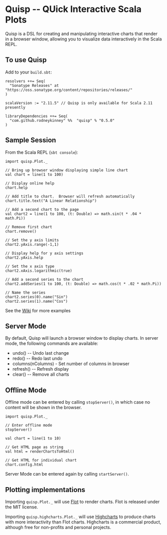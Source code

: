 # Quisp -- QUick Interactive Scala Plots

Quisp is a DSL for creating and manipulating interactive charts that render in a browser window,
allowing you to visualize data interactively in the Scala REPL.

## To use Quisp

Add to your `build.sbt`:

    resolvers ++= Seq(
      "Sonatype Releases" at "https://oss.sonatype.org/content/repositories/releases/"
    )
    
    scalaVersion := "2.11.5" // Quisp is only available for Scala 2.11 presently

    libraryDependencies ++= Seq(
	  "com.github.rodneykinney" %%  "quisp" % "0.5.0"
    )
    
## Sample Session

From the Scala REPL (`sbt console`):

    import quisp.Plot._

    // Bring up browser window displaying simple line chart
    val chart = line(1 to 100)

    // Display online help
    chart.help

    // Add title to chart.  Browser will refresh automatically
    chart.title.text("A Linear Relationship")

    // Add a second chart to the page
    val chart2 = line(1 to 100, (t: Double) => math.sin(t * .04 * math.Pi))

    // Remove first chart
    chart.remove()

    // Set the y axis limits
    chart2.yAxis.range(-1,1)

    // Display help for y axis settings
    chart2.yAxis.help

    // Set the x axis type
    chart2.xAxis.logarithmic(true)

    // Add a second series to the chart
    chart2.addSeries(1 to 100, (t: Double) => math.cos(t * .02 * math.Pi))

    // Name the series
    chart2.series(0).name("Sin")
    chart2.series(1).name("Cos")


See the [Wiki](https://github.com/rodneykinney/quisp/wiki) for more examples

## Server Mode

By default, Quisp will launch a browser window to display charts.  In server mode, the following
commands are available:

 - undo() -- Undo last change
 - redo() -- Redo last undo
 - columns(nColumns) - Set number of columns in browser
 - refresh() -- Refresh display
 - clear() -- Remove all charts

## Offline Mode

Offline mode can be entered by calling `stopServer()`, in which case no content will be shown in
the browser.

    import quisp.Plot._

    // Enter offline mode
    stopServer()

    val chart = line(1 to 10)

    // Get HTML page as string
    val html = renderChartsToHtml()

    // Get HTML for individual chart
    chart.config.html

Server Mode can be entered again by calling `startServer()`.

## Plotting implementations

Importing `quisp.Plot._` will use [Flot](http://www.flotcharts.org/) to render charts.  Flot is released under the MIT license.  

Importing `quisp.highcharts.Plot._` will use [Highcharts](http://www.highcharts.com/)
to produce charts with more interactivity than Flot charts.  Highcharts is a commercial
product, although free for non-profits and personal projects.




